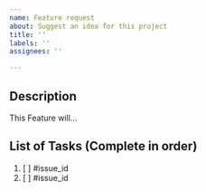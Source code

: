 ```yaml
---
name: Feature request
about: Suggest an idea for this project
title: ''
labels: ''
assignees: ''

---
```


## Description

This Feature will...

## List of Tasks (Complete in order)

1. [ ] #issue_id
2. [ ] #issue_id
